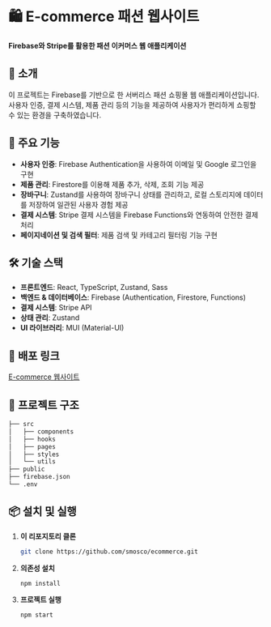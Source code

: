 # 🛍️ E-commerce 패션 웹사이트

**Firebase와 Stripe를 활용한 패션 이커머스 웹 애플리케이션**

## 🌟 소개
이 프로젝트는 Firebase를 기반으로 한 서버리스 패션 쇼핑몰 웹 애플리케이션입니다. 사용자 인증, 결제 시스템, 제품 관리 등의 기능을 제공하여 사용자가 편리하게 쇼핑할 수 있는 환경을 구축하였습니다.

## 🔧 주요 기능
- **사용자 인증**: Firebase Authentication을 사용하여 이메일 및 Google 로그인을 구현
- **제품 관리**: Firestore를 이용해 제품 추가, 삭제, 조회 기능 제공
- **장바구니**: Zustand를 사용하여 장바구니 상태를 관리하고, 로컬 스토리지에 데이터를 저장하여 일관된 사용자 경험 제공
- **결제 시스템**: Stripe 결제 시스템을 Firebase Functions와 연동하여 안전한 결제 처리
- **페이지네이션 및 검색 필터**: 제품 검색 및 카테고리 필터링 기능 구현

## 🛠️ 기술 스택
- **프론트엔드**: React, TypeScript, Zustand, Sass
- **백엔드 & 데이터베이스**: Firebase (Authentication, Firestore, Functions)
- **결제 시스템**: Stripe API
- **상태 관리**: Zustand
- **UI 라이브러리**: MUI (Material-UI)

## 🚀 배포 링크
[E-commerce 웹사이트](https://ecommerce-website-4a792.web.app/)

## 📂 프로젝트 구조
```bash
├── src
│   ├── components
│   ├── hooks
│   ├── pages
│   ├── styles
│   └── utils
├── public
├── firebase.json
└── .env
```

## 📦 설치 및 실행

1. **이 리포지토리 클론**
    ```bash
    git clone https://github.com/smosco/ecommerce.git
    ```

2. **의존성 설치**
    ```bash
    npm install
    ```

3. **프로젝트 실행**
    ```bash
    npm start
    ```
